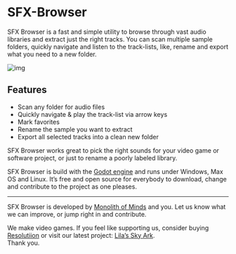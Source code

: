 # SFX-Browser

SFX Browser is a fast and simple utility to browse through vast audio libraries and extract just the right tracks. You can scan multiple sample folders, quickly navigate and listen to the track-lists, like, rename and export what you need to a new folder.

![img](https://user-images.githubusercontent.com/21098503/123825223-05c52b80-d8ff-11eb-83f7-5dc0dbd224e1.png)


## Features
- Scan any folder for audio files
- Quickly navigate & play the track-list via arrow keys
- Mark favorites 
- Rename the sample you want to extract
- Export all selected tracks into a clean new folder

SFX Browser works great to pick the right sounds for your video game or software project, or just to rename a poorly labeled library.

SFX Browser is build with the [Godot engine](https://github.com/godotengine/godot) and runs under Windows, Max OS and Linux. It’s free and open source for everybody to download, change and contribute to the project as one pleases.

---

SFX Browser is developed by [Monolith of Minds](https://monolithofminds.com/) and you. Let us know what we can improve, or jump right in and contribute.

We make video games. If you feel like supporting us, consider buying [Resolutiion](https://monolithofminds.com/resolutiion.html) or visit our latest project: [Lila’s Sky Ark](https://monolithofminds.com/lilasskyark.html).  
Thank you.

